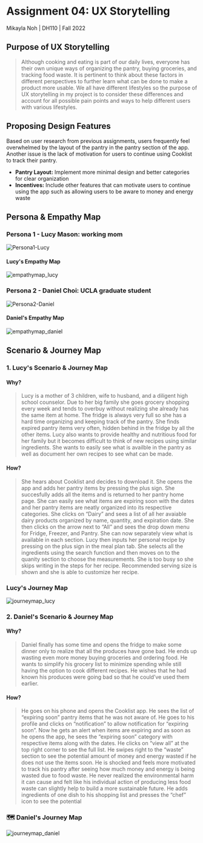 # Assignment 04: UX Storytelling
Mikayla Noh | DH110 | Fall 2022

## Purpose of UX Storytelling
> Although cooking and eating is part of our daily lives, everyone has their own unique ways of organizing the pantry, buying groceries, and tracking food waste. It is pertinent to think about these factors in different perspectives to further learn what can be done to make a product more usable. We all have different lifestyles so the purpose of UX storytelling in my project is to consider these differences and account for all possible pain points and ways to help different users with various lifestyles.

## Proposing Design Features
Based on user research from previous assignments, users frequently feel overwhelmed by the layout of the pantry in the pantry section of the app. Another issue is the lack of motivation for users to continue using Cooklist to track their pantry.
* **Pantry Layout:** Implement more minimal design and better categories for clear organization
* **Incentives:** Include other features that can motivate users to continue using the app such as allowing users to be aware to money and energy waste

## Persona & Empathy Map

### Persona 1 - Lucy Mason: working mom
![Persona1-Lucy](Persona1-Lucy.png)

#### Lucy's Empathy Map
![empathymap_lucy](empathymap_lucy.png)

### Persona 2 - Daniel Choi: UCLA graduate student
![Persona2-Daniel](Persona2-Daniel.png)

#### Daniel's Empathy Map
![empathymap_daniel](empathymap_daniel.png)

## Scenario & Journey Map

### 1. Lucy's Scenario & Journey Map

#### Why?
> Lucy is a mother of 3 children, wife to husband, and a diligent high school counselor. Due to her big family she goes grocery shopping every week and tends to overbuy without realizing she already has the same item at home. The fridge is always very full so she has a hard time organizing and keeping track of the pantry. She finds expired pantry items very often, hidden behind in the fridge by all the other items. Lucy also wants to provide healthy and nutritious food for her family but it becomes difficult to think of new recipes using similar ingredients. She wants to easily see what is availble in the pantry as well as document her own recipes to see what can be made. 

#### How?
> She hears about Cooklist and decides to download it. She opens the app and adds her pantry items by pressing the plus sign. She succesfully adds all the items and is returned to her pantry home page. She can easily see what items are expiring soon with the dates and her pantry items are neatly organized into its respective categories. She clicks on “Dairy” and sees a list of all her avaiable dairy products organized by name, quantity, and expiration date. She then clicks on the arrow next to “All” and sees the drop down menu for Fridge, Freezer, and Pantry. She can now separately view what is available in each section. Lucy then inputs her personal recipe by pressing on the plus sign in the meal plan tab. She selects all the ingredients using the search function and then moves on to the quanity section to choose the measurements. She is too busy so she skips writing in the steps for her recipe. Recommended serving size is shown and she is able to customize her recipe. 


### Lucy's Journey Map
![journeymap_lucy](journeymap_lucy.png)

### 2. Daniel's Scenario & Journey Map

#### Why?
> Daniel finally has some time and opens the fridge to make some dinner only to realize that all the produces have gone bad. He ends up wasting even more money buying groceries and ordering food. He wants to simplify his grocery list to minimize spending while still having the option to cook different recipes. He wishes that he had known his produces were going bad so that he could’ve used them earlier. 

#### How? 
> He goes on his phone and opens the Cooklist app. He sees the list of “expiring soon” pantry items that he was not aware of. He goes to his profile and clicks on “notification” to allow notification for “expiring soon”. Now he gets an alert when items are expiring and as soon as he opens the app, he sees the “expiring soon” category with respective items along with the dates. He clicks on “view all” at the top right corner to see the full list. He swipes right to the “waste” section to see the potential amount of money and energy wasted if he does not use the items soon. He is shocked and feels more motivated to track his pantry after seeing how much money and energy is being wasted due to food waste. He never realized the environmental harm it can cause and felt like his individual action of producing less food waste can slightly help to build a more sustainable future. He adds ingredients of one dish to his shopping list and presses the “chef” icon to see the potential

### :world_map: Daniel's Journey Map
![journeymap_daniel](journeymap_daniel.png)
